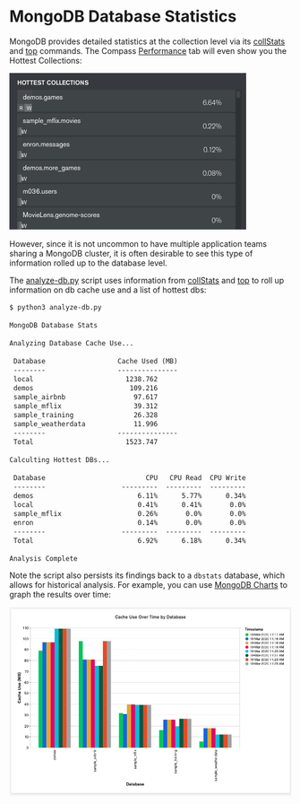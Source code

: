 # MongoDB Database Statistics

MongoDB provides detailed statistics at the collection level via its [collStats](https://docs.mongodb.com/manual/reference/command/collStats/#dbcmd.collStats) and [top](https://docs.mongodb.com/manual/reference/command/top/) commands. The Compass [Performance](http://docs.mongodb.com/compass/master/performance/) tab will even show you the Hottest Collections:

![Hottest Collections](images/hottest_collections.png)

However, since it is not uncommon to have multiple application teams sharing a MongoDB cluster, it is often desirable to see this type of information rolled up to the database level. 

The [analyze-db.py](analyze-db.py) script uses information from [collStats](https://docs.mongodb.com/manual/reference/command/collStats/#dbcmd.collStats) and [top](https://docs.mongodb.com/manual/reference/command/top/) to roll up information on db cache use and a list of hottest dbs:

```
$ python3 analyze-db.py

MongoDB Database Stats

Analyzing Database Cache Use...

 Database                  Cache Used (MB)
 --------                  ---------------
 local                       1238.762
 demos                        109.216
 sample_airbnb                 97.617
 sample_mflix                  39.312
 sample_training               26.328
 sample_weatherdata            11.996
 --------                  ---------------
 Total                       1523.747

Calculting Hottest DBs...

 Database                         CPU   CPU Read  CPU Write
 --------                   ---------  ---------  ---------
 demos                          6.11%      5.77%      0.34%
 local                          0.41%      0.41%       0.0%
 sample_mflix                   0.26%       0.0%       0.0%
 enron                          0.14%       0.0%       0.0%
 --------                   ---------  ---------  ---------
 Total                          6.92%      6.18%      0.34%

Analysis Complete
```

Note the script also persists its findings back to a `dbstats` database, which allows for historical analysis. For example, you can use [MongoDB Charts](https://www.mongodb.com/products/charts) to graph the results over time:

![Cache Use Over Time by Database](images/cache_chart.png)

